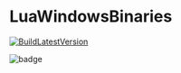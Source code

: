 # LuaWindowsBinaries

[![BuildLatestVersion](https://github.com/kinbei/LuaWindowsBinaries/actions/workflows/build_latest_version.yml/badge.svg)](https://github.com/kinbei/LuaWindowsBinaries/actions/workflows/build_latest_version.yml)

![badge](https://img.shields.io/endpoint?url=https://img.shields.io/github/v/release/kinbei/LuaWindowsBinaries)
